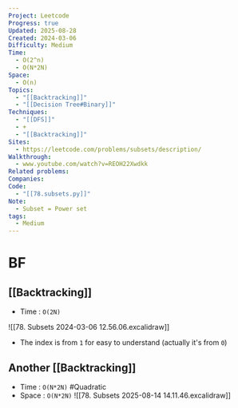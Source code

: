 ```yaml
---
Project: Leetcode
Progress: true
Updated: 2025-08-28
Created: 2024-03-06
Difficulty: Medium
Time:
  - O(2^n)
  - O(N*2N)
Space:
  - O(n)
Topics:
  - "[[Backtracking]]"
  - "[[Decision Tree#Binary]]"
Techniques:
  - "[[DFS]]"
  - +
  - "[[Backtracking]]"
Sites:
  - https://leetcode.com/problems/subsets/description/
Walkthrough:
  - www.youtube.com/watch?v=REOH22Xwdkk
Related problems:
Companies:
Code:
  - "[[78.subsets.py]]"
Note:
  - Subset = Power set
tags:
  - Medium
---
```


# BF
## [[Backtracking]]
- Time : `O(2N)`

![[78. Subsets 2024-03-06 12.56.06.excalidraw]]

- The index is from `1` for easy to understand (actually it's from `0`)



## Another [[Backtracking]]
- Time : `O(N*2N)` #Quadratic
- Space : `O(N*2N)`
![[78. Subsets 2025-08-14 14.11.46.excalidraw]]